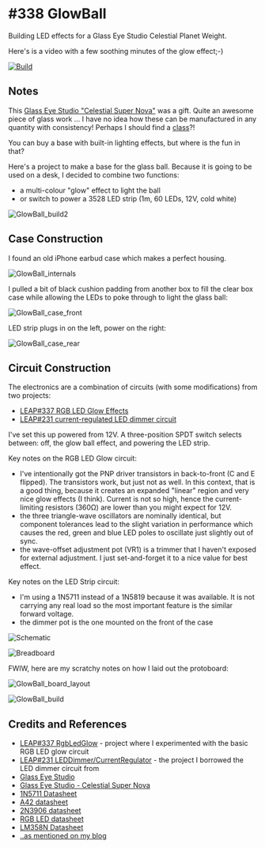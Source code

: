 # #338 GlowBall

Building LED effects for a Glass Eye Studio Celestial Planet Weight.

Here's is a video with a few soothing minutes of the glow effect;-)

[![Build](./assets/GlowBall_build.jpg?raw=true)](https://www.youtube.com/watch?v=hcFyM52ok7U)

## Notes

This [Glass Eye Studio "Celestial Super Nova"](http://www.glasseyestudio.com/492f-glass-eye-studio-celestial-super-nova/) was a gift.
Quite an awesome piece of glass work ... I have no idea how these can be manufactured in any quantity with consistency!
Perhaps I should find a [class](http://www.artglasscentre.com/studio.php)?!

You can buy a base with built-in lighting effects, but where is the fun in that?

Here's a project to make a base for the glass ball. Because it is going to be used on a desk, I decided to combine two functions:

* a multi-colour "glow" effect to light the ball
* or switch to power a 3528 LED strip (1m, 60 LEDs, 12V, cold white)


![GlowBall_build2](./assets/GlowBall_build2.jpg?raw=true)

## Case Construction

I found an old iPhone earbud case which makes a perfect housing.

![GlowBall_internals](./assets/GlowBall_internals.jpg?raw=true)

I pulled a bit of black cushion padding from another box to fill the clear box case
while allowing the LEDs to poke through to light the glass ball:

![GlowBall_case_front](./assets/GlowBall_case_front.jpg?raw=true)

LED strip plugs in on the left, power on the right:

![GlowBall_case_rear](./assets/GlowBall_case_rear.jpg?raw=true)


## Circuit Construction

The electronics are a combination of circuits (with some modifications) from two projects:

* [LEAP#337 RGB LED Glow Effects](../../Electronics101/RgbLedGlow)
* [LEAP#231 current-regulated LED dimmer circuit](../../Electronics101/LEDDimmer/CurrentRegulator)


I've set this up powered from 12V. A three-position SPDT switch selects between: off, the glow ball effect, and powering the LED strip.

Key notes on the RGB LED Glow circuit:

* I've intentionally got the PNP driver transistors in back-to-front (C and E flipped). The transistors work, but just not as well. In this context, that is a good thing, because it creates an expanded "linear" region and very nice glow effects (I think). Current is not so high, hence the current-limiting resistors (360Ω) are lower than you might expect for 12V.
* the three triangle-wave oscillators are nominally identical, but component tolerances lead to the slight variation in performance which causes the red, green and blue LED poles to oscillate just slightly out of sync.
* the wave-offset adjustment pot (VR1) is a trimmer that I haven't exposed for external adjustment. I just set-and-forget it to a nice value for best effect.

Key notes on the LED Strip circuit:

* I'm using a 1N5711 instead of a 1N5819 because it was available. It is not carrying any real load so the most important feature is the similar forward voltage.
* the dimmer pot is the one mounted on the front of the case

![Schematic](./assets/GlowBall_schematic.jpg?raw=true)

![Breadboard](./assets/GlowBall_bb.jpg?raw=true)

FWIW, here are my scratchy notes on how I laid out the protoboard:

![GlowBall_board_layout](./assets/GlowBall_board_layout.jpg?raw=true)

![GlowBall_build](./assets/GlowBall_build.jpg?raw=true)

## Credits and References
* [LEAP#337 RgbLedGlow](../../Electronics101/RgbLedGlow) - project where I experimented with the basic RGB LED glow circuit
* [LEAP#231 LEDDimmer/CurrentRegulator](../../Electronics101/LEDDimmer/CurrentRegulator) - the project I borrowed the LED dimmer circuit from
* [Glass Eye Studio](http://www.glasseyestudio.com/)
* [Glass Eye Studio - Celestial Super Nova](http://www.glasseyestudio.com/492f-glass-eye-studio-celestial-super-nova/)
* [1N5711 Datasheet](https://www.futurlec.com/Diodes/1N5711.shtml)
* [A42 datasheet](http://www.alldatasheet.com/datasheet-pdf/pdf/138719/JIANGSU/A42.html)
* [2N3906 datasheet](https://www.futurlec.com/Transistors/2N3906.shtml)
* [RGB LED datasheet](https://www.futurlec.com/LED/RGB5LED.shtml)
* [LM358N Datasheet](https://www.futurlec.com/Linear/LM358N.shtml)
* [..as mentioned on my blog](https://blog.tardate.com/2017/08/leap338-going-glowball.html)
